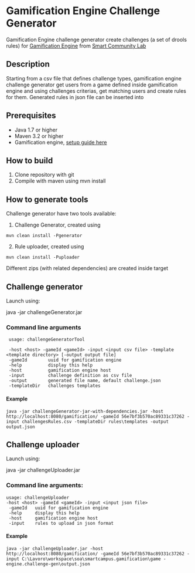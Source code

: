 # Gamification Engine Challenge Generator

Gamification Engine challenge generator create challenges (a set of drools rules) for [Gamification Engine](https://github.com/smartcommunitylab/smartcampus.gamification) from [Smart Community Lab](https://github.com/smartcommunitylab)

## Description

Starting from a csv file that defines challenge types, gamification engine challenge generator get users from a game defined inside gamification engine and using challenges criterias, get matching users and create rules for them. 
Generated rules in json file can be inserted into 

## Prerequisites 

* Java 1.7 or higher
* Maven 3.2 or higher
* Gamification engine, [setup guide here](https://github.com/smartcommunitylab/smartcampus.gamification/wiki/Setup)

## How to build

1. Clone repository with git
2. Compile with maven using mvn install

## How to generate tools

Challenge generator have two tools available:

1. Challenge Generator, created using
```
mvn clean install -Pgenerator
```

2. Rule uploader, created using
```
mvn clean install -Puploader
```

Different zips (with related dependencies) are created inside target


## Challenge generator

Launch using:

java -jar challengeGenerator.jar

### Command line arguments

```
 usage: challengeGeneratorTool

 -host <host> -gameId <gameId> -input <input csv file> -template <template directory> [-output output file]
 -gameId        uuid for gamification engine
 -help          display this help
 -host          gamification engine host
 -input         challenge definition as csv file
 -output        generated file name, default challenge.json
 -templateDir   challenges templates
```

#### Example

```
java -jar challengeGenerator-jar-with-dependencies.jar -host http://localhost:8080/gamification/ -gameId 56e7bf3b570ac89331c37262 -input challengesRules.csv -templateDir rules\templates -output output.json
``` 

## Challenge uploader

Launch using:

java -jar challengeUploader.jar

### Command line arguments:

```
usage: challengeUploader
-host <host> -gameId <gameId> -input <input json file>
 -gameId   uuid for gamification engine
 -help     display this help
 -host     gamification engine host
 -input    rules to upload in json format
```

#### Example

```
java -jar challengeUploader.jar -host http://localhost:8080/gamification/ -gameId 56e7bf3b570ac89331c37262 -input C:\Lavoro\workspace\soa\smartcampus.gamification\game -engine.challenge-gen\output.json
```




 